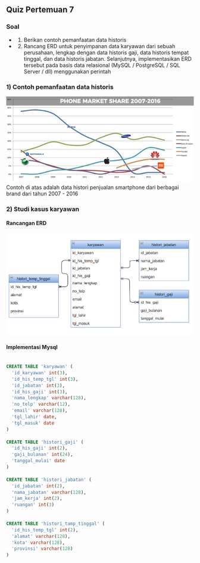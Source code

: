 ## Quiz Pertemuan 7
### Soal
- 1) Berikan contoh pemanfaatan data historis
- 2) Rancang ERD untuk penyimpanan data karyawan dari sebuah perusahaan, lengkap dengan data historis gaji, data historis tempat tinggal, dan data historis jabatan. Selanjutnya, implementasikan ERD tersebut pada basis data relasional (MySQL / PostgreSQL / SQL Server / dll) menggunakan perintah
### 1) Contoh pemanfaatan data historis
![img](./smartphone-market-share-620x285.jpg)
Contoh di atas adalah data histori penjualan smartphone dari berbagai brand dari tahun 2007 - 2016

### 2)  Studi kasus karyawan
#### Rancangan ERD
![img](./Screenshot%202022-04-14%20084718.png)

#### Implementasi Mysql

```sql

CREATE TABLE 'karyawan' (
  'id_karyawan' int(3),
  'id_his_temp_tgl' int(3),
  'id_jabatan' int(3),
  'id_his_gaji' int(3),
  'nama_lengkap' varchar(128),
  'no_telp' varchar(12),
  'email' varchar(128),
  'tgl_lahir' date,
  'tgl_masuk' date
)

CREATE TABLE 'histori_gaji' (
  'id_his_gaji' int(2),
  'gaji_bulanan' int(24),
  'tanggal_mulai' date
) 

CREATE TABLE 'histori_jabatan' (
  'id_jabatan' int(2),
  'nama_jabatan' varchar(128),
  'jam_kerja' int(2),
  'ruangan' int(3)
) 

CREATE TABLE 'histori_tamp_tinggal' (
  'id_his_temp_tgl' int(2),
  'alamat' varchar(128),
  'kota' varchar(128),
  'provinsi' varchar(128)
) 

```